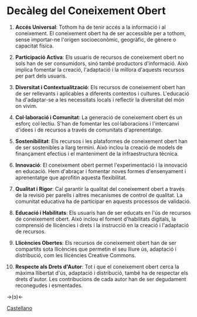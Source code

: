# Decàleg del Coneixement Obert
1. **Accés Universal**: Tothom ha de tenir accés a la informació i al coneixement. El coneixement obert ha de ser accessible per a tothom, sense importar-ne l'origen socioeconòmic, geogràfic, de gènere o capacitat física.

2. **Participació Activa**: Els usuaris de recursos de coneixement obert no sols han de ser consumidors, sinó també productors d'informació. Això implica fomentar la creació, l'adaptació i la millora d'aquests recursos per part dels usuaris.

3. **Diversitat i Contextualització**: Els recursos de coneixement obert han de ser rellevants i aplicables a diferents contextos i cultures. L'educació ha d'adaptar-se a les necessitats locals i reflectir la diversitat del món on vivim.

4. **Col·laboració i Comunitat**: La generació de coneixement obert és un esforç col·lectiu. S'han de fomentar les col·laboracions i l'intercanvi d'idees i de recursos a través de comunitats d'aprenentatge.

5. **Sostenibilitat**: Els recursos i les plataformes de coneixement obert han de ser sostenibles a llarg termini. Això inclou la creació de models de finançament efectius i el manteniment de la infraestructura tècnica.

6. **Innovació**: El coneixement obert permet l'experimentació i la innovació en educació. Hem d'abraçar i fomentar noves formes d'ensenyament i aprenentatge que aprofitin aquesta flexibilitat.

7. **Qualitat i Rigor**: Cal garantir la qualitat del coneixement obert a través de la revisió per parells i altres mecanismes de control de qualitat. La comunitat educativa ha de participar en aquests processos de validació.

8. **Educació i Habilitats**: Els usuaris han de ser educats en l'ús de recursos de coneixement obert. Això inclou el foment d'habilitats digitals, la comprensió de llicències i drets i la instrucció en la creació i l'adaptació de recursos.

9. **Llicències Obertes**: Els recursos de coneixement obert han de ser compartits sota llicències que permetin el seu lliure ús, adaptació i distribució, com les llicències Creative Commons.

10. **Respecte als Drets d'Autor**: Tot i que el coneixement obert cerca la màxima llibertat d'ús, adaptació i distribució, també ha de respectar els drets d'autor. Les contribucions de cada autor han de ser degudament reconegudes i esmentades.

->(ɔ)<-

[Castellano](index)
